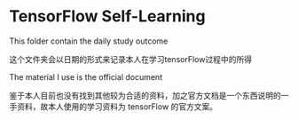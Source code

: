 # TensorFlow Self-Learning
This folder contain the daily study outcome

这个文件夹会以日期的形式来记录本人在学习tensorFlow过程中的所得

The material I use is the official document

鉴于本人目前也没有找到其他较为合适的资料，加之官方文档是一个东西说明的一手资料，故本人使用的学习资料为 tensorFlow 的官方文案。
